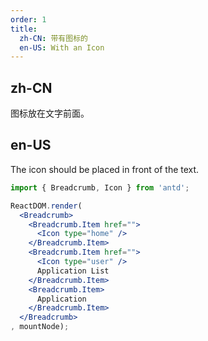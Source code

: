 ```yaml
---
order: 1
title:
  zh-CN: 带有图标的
  en-US: With an Icon
---
```


## zh-CN

图标放在文字前面。

## en-US

The icon should be placed in front of the text.

````jsx
import { Breadcrumb, Icon } from 'antd';

ReactDOM.render(
  <Breadcrumb>
    <Breadcrumb.Item href="">
      <Icon type="home" />
    </Breadcrumb.Item>
    <Breadcrumb.Item href="">
      <Icon type="user" />
      Application List
    </Breadcrumb.Item>
    <Breadcrumb.Item>
      Application
    </Breadcrumb.Item>
  </Breadcrumb>
, mountNode);
````

